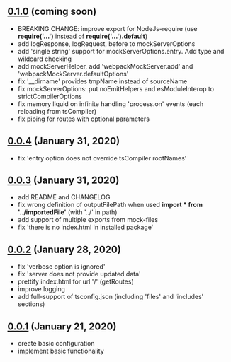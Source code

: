 <!-- markdownlint-disable MD024 -->
<!-- markdownlint-disable MD041 -->

## [0.1.0](https://github.com/Yegorich555/webpack-mock-server/compare/v0.0.4...v0.0.5) (coming soon)

* BREAKING CHANGE: improve export for NodeJs-require (use **require('...')** instead of **require('...').default**)
* add logResponse, logRequest, before to mockServerOptions
* add 'single string' support for mockServerOptions.entry. Add type and wildcard checking
* add mockServerHelper, add 'webpackMockServer.add' and 'webpackMockServer.defaultOptions'
* fix '__dirname' provides tmpName instead of sourceName
* fix mockServerOptions: put noEmitHelpers and esModuleInterop to strictCompilerOptions
* fix memory liquid on infinite handling 'process.on' events (each reloading from tsCompiler)
* fix piping for routes with optional parameters

## [0.0.4](https://github.com/Yegorich555/webpack-mock-server/compare/v0.0.3...v0.0.4) (January 31, 2020)

* fix 'entry option does not override tsCompiler rootNames'

## [0.0.3](https://github.com/Yegorich555/webpack-mock-server/compare/v0.0.2...v0.0.3) (January 31, 2020)

* add README and CHANGELOG
* fix wrong definition of outputFilePath when used **import * from '../importedFile'** (with '../' in path)
* add support of multiple exports from mock-files
* fix 'there is no index.html in installed package'

## [0.0.2](https://github.com/Yegorich555/webpack-mock-server/compare/v0.0.1...v0.0.2) (January 28, 2020)

* fix 'verbose option is ignored'
* fix 'server does not provide updated data'
* prettify index.html for url '/' (getRoutes)
* improve logging
* add full-support of tsconfig.json (including 'files' and 'includes' sections)

## [0.0.1](https://github.com/Yegorich555/webpack-mock-server/tree/v0.0.1) (January 21, 2020)

* create basic configuration
* implement basic functionality

